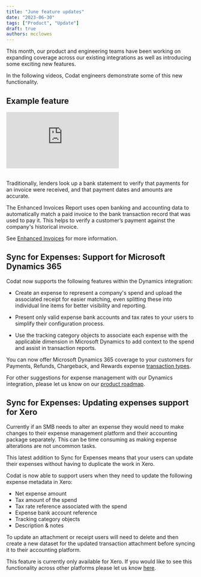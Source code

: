 ```yaml
---
title: "June feature updates"
date: "2023-06-30"
tags: ["Product", "Update"]
draft: true
authors: mcclowes
---
```


This month, our product and engineering teams have been working on expanding coverage across our existing integrations as well as introducing some exciting new features.

In the following videos, Codat engineers demonstrate some of this new functionality.

<!--truncate-->

## Example feature

<div style={{ position: "relative", paddingBottom: "56.25%", height: 0 }}>
  <iframe
    src="https://www.loom.com/embed/47fad41c68ce49c8b0b1b1aa1909c154"
    frameborder="0"
    webkitallowfullscreen
    mozallowfullscreen
    allowfullscreen
    style={{
      position: "absolute",
      top: 0,
      left: 0,
      width: "100%",
      height: "100%",
    }}
  ></iframe>
</div>
<br />

Traditionally, lenders look up a bank statement to verify that payments for an invoice were received, and that payment dates and amounts are accurate.

The Enhanced Invoices Report uses open banking and accounting data to automatically match a paid invoice to the bank transaction record that was used to pay it. This helps to verify a customer’s payment against the company's historical invoice.

See [Enhanced Invoices](https://docs.codat.io/assess/enhanced-invoices/overview) for more information.


## Sync for Expenses: Support for Microsoft Dynamics 365

Codat now supports the following features within the Dynamics integration: 

* Create an expense to represent a company's spend and upload the associated receipt for easier matching, even splitting these into individual line items for better visibility and reporting.

* Present only valid expense bank accounts and tax rates to your users to simplify their configuration process. 

* Use the tracking category objects to associate each expense with the applicable dimension in Microsoft Dynamics to add context to the spend and assist in transaction reports. 


You can now offer Microsoft Dynamics 365 coverage to your customers for Payments, Refunds, Chargeback, and Rewards expense [transaction types](https://docs.codat.io/sync-for-expenses/sync-process/expense-transactions#transaction-types).

For other suggestions for expense management with our Dynamics integration, please let us know on our [product roadmap](https://portal.productboard.com/codat/7-public-product-roadmap/tabs/51-sync-for-expenses/submit-idea).

## Sync for Expenses: Updating expenses support for Xero

Currently if an SMB needs to alter an expense they would need to make changes to their expense management platform and their accounting package separately. This can be time consuming as making expense alterations are not uncommon tasks.   

This latest addition to Sync for Expenses means that your users can update their expenses without having to duplicate the work in Xero. 

Codat is now able to support users when they need to update the following  expense metadata in Xero: 
- Net expense amount
- Tax amount of the spend
- Tax rate reference associated with the spend
- Expense bank account reference
- Tracking category objects
- Description & notes

To update an attachment or receipt users will need to delete and then create a new dataset for the updated transaction attachment before syncing it to their accounting platform. 

This feature is currently only available for Xero. If you would like to see this functionality across other platforms please let us know [here](https://portal.productboard.com/codat/7-public-product-roadmap/tabs/51-sync-for-expenses/submit-idea). 


